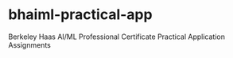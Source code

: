 # bhaiml-practical-app
Berkeley Haas AI/ML Professional Certificate Practical Application Assignments
